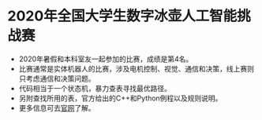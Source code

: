 # 2020年全国大学生数字冰壶人工智能挑战赛 
- 2020年暑假和本科室友一起参加的比赛，成绩是第4名。  
- 比赛通常是实体机器人的比赛，涉及电机控制、视觉、通信和决策，线上赛则只考虑通信和决策问题。  
- 代码相当于一个状态机，暴力查表寻找最优路径。  
- 另附查找所用的表，官方给出的C++和Python例程以及规则说明。  
- 更多信息可去[官网](https://aichallenge.embedded-ai.org/#/introduction)了解。
